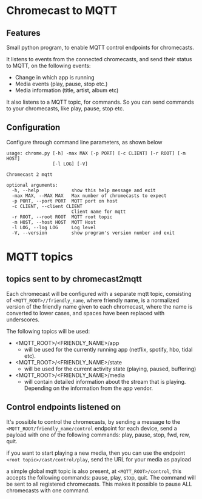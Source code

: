 # Chromecast to MQTT

## Features

Small python program, to enable MQTT control endpoints for chromecasts. 

It listens to events from the connected chromecasts, and send their status to MQTT, on the following events:
* Change in which app is running
* Media events (play, pause, stop etc.)
* Media information (title, artist, album etc)

It also listens to a MQTT topic, for commands. So you can send commands to your chromecasts, like play, pause, stop etc.

## Configuration
Configure through command line parameters, as shown below
```
usage: chrome.py [-h] -max MAX [-p PORT] [-c CLIENT] [-r ROOT] [-m HOST]
                 [-l LOG] [-V]

Chromecast 2 mqtt

optional arguments:
  -h, --help            show this help message and exit
  -max MAX, --MAX MAX   Max number of chromecasts to expect 
  -p PORT, --port PORT  MQTT port on host
  -c CLIENT, --client CLIENT
                        Client name for mqtt
  -r ROOT, --root ROOT  MQTT root topic
  -m HOST, --host HOST  MQTT Host
  -l LOG, --log LOG     Log level
  -V, --version         show program's version number and exit
```
# MQTT topics
## topics sent to by chromecast2mqtt
Each chromecast will be configured with a separate mqtt topic, consisting of `<MQTT_ROOT>//friendly_name`, where friendly name, is a normalized version of the friendly name given to each chromecast, where the name is converted to lower cases, and spaces have been replaced with underscores.

The following topics will be used:
* <MQTT_ROOT>/<FRIENDLY_NAME>/app
  * will be used for the currently running app (netflix, spotify, hbo, tidal etc).
* <MQTT_ROOT>/<FRIENDLY_NAME>/state
  * will be used for the current activity state (playing, paused, buffering)
* <MQTT_ROOT>/<FRIENDLY_NAME>/media
  * will contain detailed information about the stream that is playing. Depending on the information from the app vendor.

## Control endpoints listened on
It's possible to control the chromecasts, by sending a message to the `<MQTT_ROOT/friendly_name/control` endpoint for each device, send a payload with one of the following commands: play, pause, stop, fwd, rew, quit.

if you want to start playing a new media, then you can use the endpoint `<root topic>/cast/control/play`, send the URL for your media as payload

a simple global mqtt topic is also present, at `<MQTT_ROOT>/control`, this accepts the following commands: pause, play, stop, quit. The command will be sent to all registered chromecasts. This makes it possible to pause ALL chromecasts with one command.
